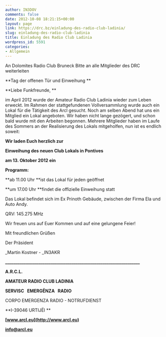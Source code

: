```yaml
---
author: IN3DOV
comments: false
date: 2012-10-08 18:21:15+00:00
layout: page
link: https://drc.bz/einladung-des-radio-club-ladinia/
slug: einladung-des-radio-club-ladinia
title: Einladung des Radio Club Ladinia
wordpress_id: 5591
categories:
- Allgemein
---
```


An Dolomites Radio Club Bruneck
Bitte an alle Mitglieder des DRC weiterleiten



**Tag der offenen Tür und Einweihung **



**Liebe Funkfreunde, **

im April 2012 wurde der Amateur Radio Club Ladinia wieder zum Leben erweckt. Im Rahmen der stattgefundenen Vollversammlung wurde auch ein Lokal für die Tätigkeit des Arcl gesucht. Noch am selben Abend hat uns ein Mitglied ein Lokal angeboten. Wir haben nicht lange gezögert, und schon bald wurde mit den Arbeiten begonnen. Mehrere Mitglieder haben im Laufe des Sommers an der Realisierung des Lokals mitgeholfen, nun ist es endlich soweit:


**Wir laden Euch herzlich zur**




**Einweihung des neuen Club Lokals in Pontives**




**am 13. Oktober 2012 ein**




**Programm:**

**ab 11.00 Uhr **ist das Lokal für jeden geöffnet

**um 17.00 Uhr **findet die offizielle Einweihung statt

Das Lokal befindet sich im Ex Prinoth Gebäude, zwischen der Firma Ela und Auto Andy.

QRV: 145.275 MHz

Wir freuen uns auf Euer Kommen und auf eine gelungene Feier!

Mit freundlichen Grüßen

Der Präsident

_Martin Kostner - _IN3AKR

**_________________________________________________________________**

**A.R.C.L.**

**AMATEUR RADIO CLUB LADINIA**

**SERVISC   EMERGËNZA   RADIO**

CORPO EMERGENZA RADIO - NOTRUFDIENST

**I-39046 URTIJËI **

**[www.arcl.eu](http://www.arcl.eu)**

**[info@arcl.eu](mailto:info@arcl.eu)**
